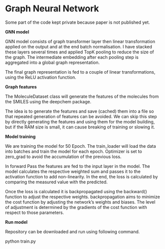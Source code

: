 # Graph Neural Network

Some part of the code kept private because paper is not published yet.

**GNN model**

GNN model consists of graph transformer layer then linear transformation applied on the output and at the end batch normalisation. I have stacked these layers several times and applied TopK pooling to reduce the size of the graph. The intermediate embedding after each pooling step is aggregated into a global graph representation.

The final graph representation is fed to a couple of linear transformations, using the ReLU activation function.

**Graph features**

The MoleculeDataset class will generate the features of the molecules from the SMILES using the deepchem package.

The idea is to generate the features and save (cached) them into a file so that repeated generation of features can be avoided. We can skip this step by directly generating the features and using them for the model building, but if the RAM size is small, it can cause breaking of training or slowing it.

**Model training**

We are training the model for 50 Epoch. The train_loader will load the data into batches and train the model for each epoch. Optimizer is set to zero_grad to avoid the accumulation of the previous loss.

In forward Pass the features are fed to the input layer in the model. The model calculates the respective weighted sum and passes it to the activation function to add non-linearity. In the end, the loss is calculated by comparing the measured value with the predicted.

Once the loss is calculated it is backpropagated using the backward() function to adjust the respective weights. backpropagation aims to minimize the cost function by adjusting the network’s weights and biases. The level of adjustment is determined by the gradients of the cost function with respect to those parameters.


**Run model**

Repository can be downloaded and run using following command.

python train.py
